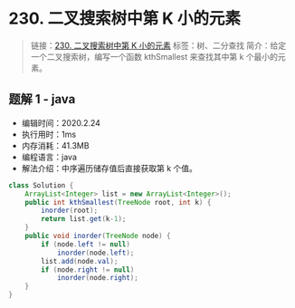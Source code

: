 # 230. 二叉搜索树中第 K 小的元素

> 链接：[230. 二叉搜索树中第 K 小的元素](https://leetcode-cn.com/problems/kth-smallest-element-in-a-bst/)
> 标签：树、二分查找
> 简介：给定一个二叉搜索树，编写一个函数 kthSmallest 来查找其中第 k 个最小的元素。

## 题解 1 - java

- 编辑时间：2020.2.24
- 执行用时：1ms
- 内存消耗：41.3MB
- 编程语言：java
- 解法介绍：中序遍历储存值后直接获取第 k 个值。

```java
class Solution {
    ArrayList<Integer> list = new ArrayList<Integer>();
    public int kthSmallest(TreeNode root, int k) {
    	inorder(root);
    	return list.get(k-1);
    }
	public void inorder(TreeNode node) {
		if (node.left != null)
			inorder(node.left);
		list.add(node.val);
		if (node.right != null)
			inorder(node.right);
	}
}
```

